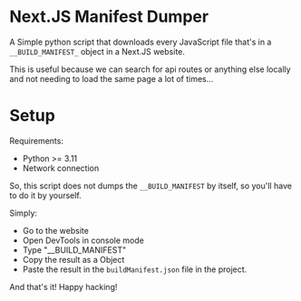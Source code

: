 # Next.JS Manifest Dumper

A Simple python script that downloads every JavaScript file that's in a `__BUILD_MANIFEST_` object in a Next.JS website.

This is useful because we can search for api routes or anything else locally and not needing to load the same page a lot of times...

# Setup

Requirements:
- Python >= 3.11
- Network connection

So, this script does not dumps the `__BUILD_MANIFEST` by itself, so you'll have to do it by yourself.

Simply:
- Go to the website
- Open DevTools in console mode
- Type "__BUILD_MANIFEST"
- Copy the result as a Object
- Paste the result in the `buildManifest.json` file in the project.

And that's it! Happy hacking!
